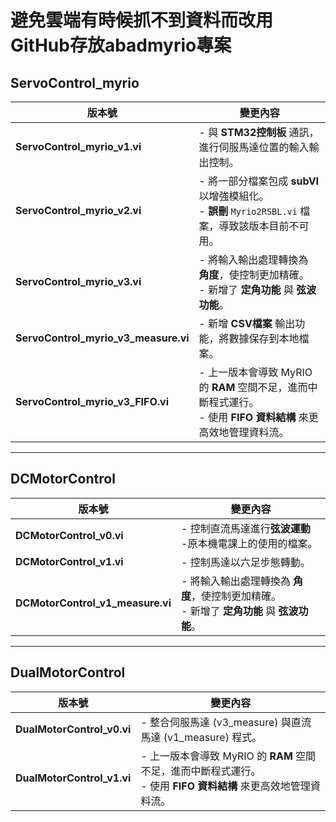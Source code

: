 # 避免雲端有時候抓不到資料而改用GitHub存放abadmyrio專案
## ServoControl_myrio

| 版本號             | 變更內容                                                   |
|------------------|-----------------------------------------------------------|
| **ServoControl_myrio_v1.vi** | - 與 **STM32控制板** 通訊，進行伺服馬達位置的輸入輸出控制。  |
| **ServoControl_myrio_v2.vi** | - 將一部分檔案包成 **subVI** 以增強模組化。<br>- **誤刪** `Myrio2RSBL.vi` 檔案，導致該版本目前不可用。 |
| **ServoControl_myrio_v3.vi** | - 將輸入輸出處理轉換為 **角度**，使控制更加精確。<br>- 新增了 **定角功能** 與 **弦波功能**。 |
| **ServoControl_myrio_v3_measure.vi** | - 新增 **CSV檔案** 輸出功能，將數據保存到本地檔案。 |
| **ServoControl_myrio_v3_FIFO.vi** | - 上一版本會導致 MyRIO 的 **RAM** 空間不足，進而中斷程式運行。<br>- 使用 **FIFO 資料結構** 來更高效地管理資料流。 |
---
## DCMotorControl

| 版本號             | 變更內容                                                   |
|------------------|-----------------------------------------------------------|
| **DCMotorControl_v0.vi** | - 控制直流馬達進行**弦波運動**<br>-原本機電課上的使用的檔案。  |
| **DCMotorControl_v1.vi** | - 控制馬達以六足步態轉動。 |
| **DCMotorControl_v1_measure.vi** | - 將輸入輸出處理轉換為 **角度**，使控制更加精確。<br>- 新增了 **定角功能** 與 **弦波功能**。 |
---
## DualMotorControl

| 版本號             | 變更內容                                                   |
|------------------|-----------------------------------------------------------|
| **DualMotorControl_v0.vi** | - 整合伺服馬達 (v3_measure) 與直流馬達 (v1_measure) 程式。  |
| **DualMotorControl_v1.vi** | - 上一版本會導致 MyRIO 的 **RAM** 空間不足，進而中斷程式運行。<br>- 使用 **FIFO 資料結構** 來更高效地管理資料流。  |

